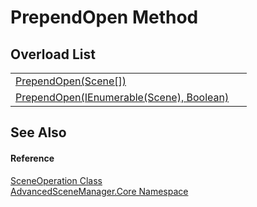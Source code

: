 # PrependOpen Method


## Overload List
<table>
<tr>
<td><a href="M_AdvancedSceneManager_Core_SceneOperation_PrependOpen.md">PrependOpen(Scene[])</a></td>
<td> </td></tr>
<tr>
<td><a href="M_AdvancedSceneManager_Core_SceneOperation_PrependOpen_1.md">PrependOpen(IEnumerable(Scene), Boolean)</a></td>
<td> </td></tr>
</table>

## See Also


#### Reference
<a href="T_AdvancedSceneManager_Core_SceneOperation.md">SceneOperation Class</a>  
<a href="N_AdvancedSceneManager_Core.md">AdvancedSceneManager.Core Namespace</a>  
